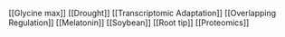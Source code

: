 [[Glycine max]]
[[Drought]]
[[Transcriptomic Adaptation]]
[[Overlapping Regulation]]
[[Melatonin]]
[[Soybean]]
[[Root tip]]
[[Proteomics]]
